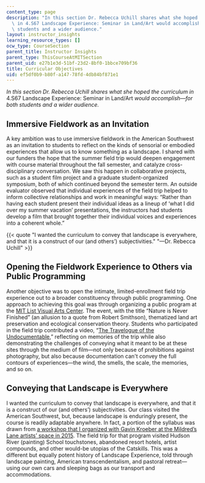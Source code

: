 ```yaml
---
content_type: page
description: "In this section Dr. Rebecca Uchill shares what she hoped the curriculum\
  \ in 4.S67 Landscape Experience: Seminar in Land/Art would accomplish\u2014for both\
  \ students and a wider audience."
layout: instructor_insights
learning_resource_types: []
ocw_type: CourseSection
parent_title: Instructor Insights
parent_type: ThisCourseAtMITSection
parent_uid: e27b1e3d-51bf-23d2-8bf0-1bbce709bf36
title: Curricular Objectives
uid: ef5df0b9-b80f-a147-78fd-4db84bf871e1
---
```


_In this section Dr. Rebecca Uchill shares what she hoped the curriculum in_ 4.S67 Landscape Experience: Seminar in Land/Art _would accomplish—for both students and a wider audience._

Immersive Fieldwork as an Invitation
------------------------------------

A key ambition was to use immersive fieldwork in the American Southwest as an invitation to students to reflect on the kinds of sensorial or embodied experiences that allow us to know something as a landscape. I shared with our funders the hope that the summer field trip would deepen engagement with course material throughout the fall semester, and catalyze cross-disciplinary conversation. We saw this happen in collaborative projects, such as a student film project and a graduate student-organized symposium, both of which continued beyond the semester term. An outside evaluator observed that individual experiences of the field trip helped to inform collective relationships and work in meaningful ways: “Rather than having each student present their individual ideas as a lineup of ‘what I did over my summer vacation’ presentations, the instructors had students develop a film that brought together their individual voices and experiences into a coherent whole.”

{{< quote "I wanted the curriculum to convey that landscape is everywhere, and that it is a construct of our (and others’) subjectivities." "—Dr. Rebecca Uchill" >}}

Opening the Fieldwork Experience to Others via Public Programming
-----------------------------------------------------------------

Another objective was to open the intimate, limited-enrollment field trip experience out to a broader constituency through public programming. One approach to achieving this goal was through organizing a public program at the [MIT List Visual Arts Center](https://listart.mit.edu/events-programs/public-program-lavine-lecture). The event, with the title “Nature is Never Finished” (an allusion to a quote from Robert Smithson), thematized land art preservation and ecological conservation theory. Students who participated in the field trip contributed a video, “[The Travelogue of the Undocumentable](https://youtu.be/aP4PWnEzFPQ),” reflecting on memories of the trip while also demonstrating the challenges of conveying what it meant to be at these sites through the medium of film—not only because of prohibitions against photography, but also because documentation can't convey the full contours of experiences—the wind, the smells, the scale, the memories, and so on.

Conveying that Landscape is Everywhere
--------------------------------------

I wanted the curriculum to convey that landscape is everywhere, and that it is a construct of our (and others’) subjectivities. Our class visited the American Southwest, but, because landscape is enduringly present, the course is readily adaptable anywhere. In fact, a portion of the syllabus was drawn from [a workshop that I organized with Gavin Kroeber at the Mildred’s Lane artists’ space in 2015](http://experienceeconomies.tumblr.com/post/129783452185/landscape-experience-introduction). The field trip for that program visited Hudson River (painting) School touchstones, abandoned resort hotels, artist compounds, and other would-be utopias of the Catskills. This was a different but equally potent history of Landscape Experience, told through landscape painting, American transcendentalism, and pastoral retreat—using our own cars and sleeping bags as our transport and accommodations.